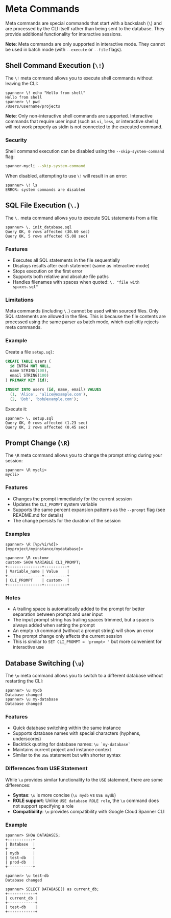 # Meta Commands

Meta commands are special commands that start with a backslash (`\`) and are processed by the CLI itself rather than being sent to the database. They provide additional functionality for interactive sessions.

**Note**: Meta commands are only supported in interactive mode. They cannot be used in batch mode (with `--execute` or `--file` flags).

## Shell Command Execution (`\!`)

The `\!` meta command allows you to execute shell commands without leaving the CLI:

```
spanner> \! echo "Hello from shell"
Hello from shell
spanner> \! pwd
/Users/username/projects
```

**Note**: Only non-interactive shell commands are supported. Interactive commands that require user input (such as `vi`, `less`, or interactive shells) will not work properly as stdin is not connected to the executed command.

### Security

Shell command execution can be disabled using the `--skip-system-command` flag:

```bash
spanner-mycli --skip-system-command
```

When disabled, attempting to use `\!` will result in an error:

```
spanner> \! ls
ERROR: system commands are disabled
```

## SQL File Execution (`\.`)

The `\.` meta command allows you to execute SQL statements from a file:

```
spanner> \. init_database.sql
Query OK, 0 rows affected (30.60 sec)
Query OK, 5 rows affected (5.08 sec)
```

### Features

- Executes all SQL statements in the file sequentially
- Displays results after each statement (same as interactive mode)
- Stops execution on the first error
- Supports both relative and absolute file paths
- Handles filenames with spaces when quoted: `\. "file with spaces.sql"`

### Limitations

Meta commands (including `\.`) cannot be used within sourced files. Only SQL statements are allowed in the files. This is because the file contents are processed using the same parser as batch mode, which explicitly rejects meta commands.

### Example

Create a file `setup.sql`:
```sql
CREATE TABLE users (
  id INT64 NOT NULL,
  name STRING(100),
  email STRING(100)
) PRIMARY KEY (id);

INSERT INTO users (id, name, email) VALUES
  (1, 'Alice', 'alice@example.com'),
  (2, 'Bob', 'bob@example.com');
```

Execute it:
```
spanner> \. setup.sql
Query OK, 0 rows affected (1.23 sec)
Query OK, 2 rows affected (0.45 sec)
```

## Prompt Change (`\R`)

The `\R` meta command allows you to change the prompt string during your session:

```
spanner> \R mycli> 
mycli> 
```

### Features

- Changes the prompt immediately for the current session
- Updates the `CLI_PROMPT` system variable
- Supports the same percent expansion patterns as the `--prompt` flag (see README.md for details)
- The change persists for the duration of the session

### Examples

```
spanner> \R [%p/%i/%d]> 
[myproject/myinstance/mydatabase]> 

spanner> \R custom> 
custom> SHOW VARIABLE CLI_PROMPT;
+---------------+----------+
| Variable_name | Value    |
+---------------+----------+
| CLI_PROMPT    | custom>  |
+---------------+----------+
```

### Notes

- A trailing space is automatically added to the prompt for better separation between prompt and user input
- The input prompt string has trailing spaces trimmed, but a space is always added when setting the prompt
- An empty `\R` command (without a prompt string) will show an error
- The prompt change only affects the current session
- This is similar to `SET CLI_PROMPT = 'prompt> '` but more convenient for interactive use

## Database Switching (`\u`)

The `\u` meta command allows you to switch to a different database without restarting the CLI:

```
spanner> \u mydb
Database changed
spanner> \u my-database
Database changed
```

### Features

- Quick database switching within the same instance
- Supports database names with special characters (hyphens, underscores)
- Backtick quoting for database names: `` \u `my-database` ``
- Maintains current project and instance context
- Similar to the `USE` statement but with shorter syntax

### Differences from USE Statement

While `\u` provides similar functionality to the `USE` statement, there are some differences:

- **Syntax**: `\u` is more concise (`\u mydb` vs `USE mydb`)
- **ROLE support**: Unlike `USE database ROLE role`, the `\u` command does not support specifying a role
- **Compatibility**: `\u` provides compatibility with Google Cloud Spanner CLI

### Example

```
spanner> SHOW DATABASES;
+-----------+
| Database  |
+-----------+
| mydb      |
| test-db   |
| prod-db   |
+-----------+

spanner> \u test-db
Database changed

spanner> SELECT DATABASE() as current_db;
+------------+
| current_db |
+------------+
| test-db    |
+------------+
```

